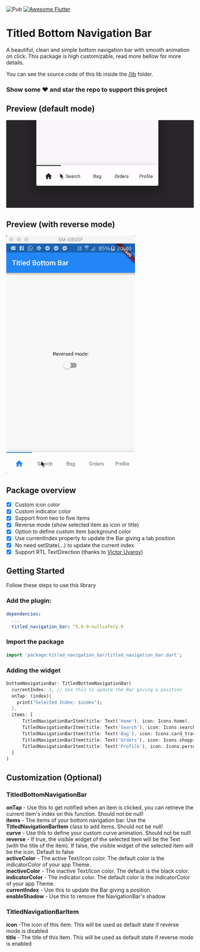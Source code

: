 ![Pub](https://img.shields.io/pub/v/titled_navigation_bar) <a href="https://github.com/Solido/awesome-flutter">
   <img alt="Awesome Flutter" src="https://img.shields.io/badge/Awesome-Flutter-blue.svg?longCache=true&style=flat-square" />
</a>


# Titled Bottom Navigation Bar

A beautiful, clean and simple bottom navigation bar with smooth animation on click. This package is high customizable, read more bellow for more details.


You can see the source code of this lib inside the [/lib](https://github.com/pedromassango/titled_navigation_bar/tree/master/lib) folder.

### Show some :heart: and star the repo to support this project

## Preview (default mode)

![Default Mode Gif](screenshots/preview.gif "TitledNavigationBar")


## Preview (with reverse mode)

![Reversed Mode Gif](screenshots/reverse.gif "TitledNavigationBar")


## Package overview

- [x] Custom icon color
- [x] Custom indicator color
- [x] Support from two to five items
- [x] Reverse mode (show selected item as icon or title)
- [x] Option to define custom item background color
- [x] Use currentIndex property to update the Bar giving a tab position
- [x] No need setState(...) to update the current index
- [x] Support RTL TextDirection (thanks to [Victor Uvarov](https://github.com/VictorUvarov))

## Getting Started
Follow these steps to use this library

### Add the plugin:

```yaml
dependencies:
  ...
  titled_navigation_bar: ^5.0.0-nullsafety.0
```

### Import the package
```Dart
import 'package:titled_navigation_bar/titled_navigation_bar.dart';
```

### Adding the widget

```Dart
bottomNavigationBar: TitledBottomNavigationBar(
  currentIndex: 2, // Use this to update the Bar giving a position
  onTap: (index){
    print("Selected Index: $index");
  },
  items: [
      TitledNavigationBarItem(title: Text('Home'), icon: Icons.home),
      TitledNavigationBarItem(title: Text('Search'), icon: Icons.search),
      TitledNavigationBarItem(title: Text('Bag'), icon: Icons.card_travel),
      TitledNavigationBarItem(title: Text('Orders'), icon: Icons.shopping_cart),
      TitledNavigationBarItem(title: Text('Profile'), icon: Icons.person_outline),
  ]
)
```

## Customization (Optional)

### TitledBottomNavigationBar
**onTap** - Use this to get notified when an item is clicked, you can retrieve the current item's index on this function. Should not be null!<br/>
**items** - The items of your bottom navigation bar. Use the **TitledNavigationBarItem** class to add items. Should not be null!<br/>
**curve** - Use this to define your custom curve animation. Should not be null!<br/>
**reverse** - If true, the visible widget of the selected item will be the Text (with the title of the item). If false, the visible widget of the selected item will be the icon. Default to false<br/>
**activeColor** - The active Text/Icon color. The default color is the indicatorColor of your app Theme.<br/>
**inactiveColor** - The inactive Text/Icon color. The default is the black color.<br/>
**indicatorColor** - The indicator color. The default color is the indicatorColor of your app Theme.<br/>
**currentIndex** - Use this to update the Bar giving a position.<br/>
**enableShadow** - Use this to remove the NavigationBar's shadow<br/>

### TitledNavigationBarItem
**icon** -The icon of this item. This will be used as default state if reverse mode is disabled<br/>
**title** -  The title of this item. This will be used as default state if reverse mode is enabled<br/>

